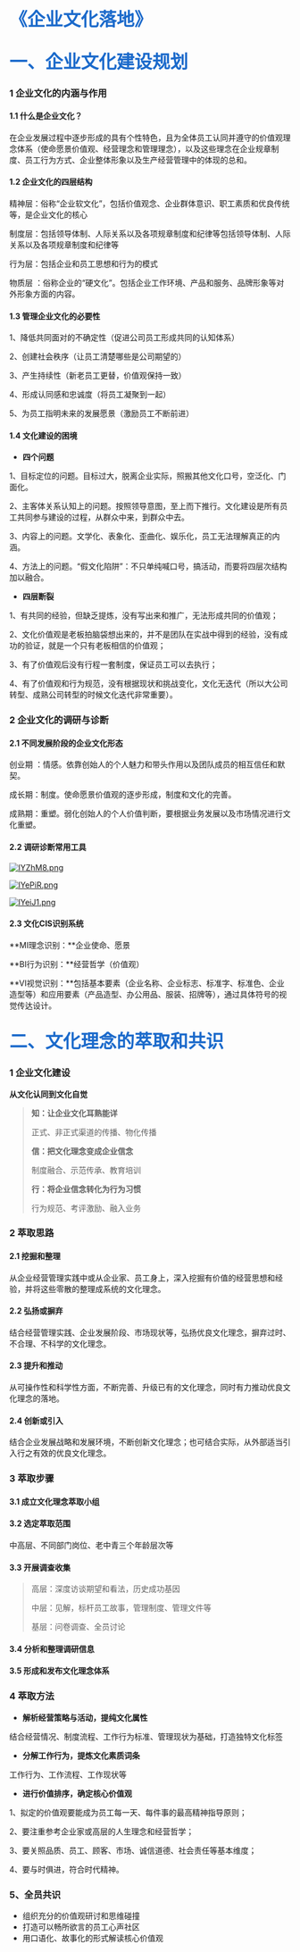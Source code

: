 # <font face="黑体" color=#1b6acb size=6>《企业文化落地》</font>



## <font face="黑体" color=#1b6acb size=6>一、企业文化建设规划</font>

### 1  企业文化的内涵与作用

#### 1.1  什么是企业文化？

在企业发展过程中逐步形成的具有个性特色，且为全体员工认同并遵守的价值观理念体系（使命愿景价值观、经营理念和管理理念），以及这些理念在企业规章制度、员工行为方式、企业整体形象以及生产经营管理中的体现的总和。

#### 1.2  企业文化的四层结构

精神层：俗称“企业软文化”，包括价值观念、企业群体意识、职工素质和优良传统等，是企业文化的核心

制度层：包括领导体制、人际关系以及各项规章制度和纪律等包括领导体制、人际关系以及各项规章制度和纪律等

行为层：包括企业和员工思想和行为的模式

物质层 ：俗称企业的“硬文化”。包括企业工作环境、产品和服务、品牌形象等对外形象方面的内容。

#### 1.3  管理企业文化的必要性

1、降低共同面对的不确定性（促进公司员工形成共同的认知体系）

 2、创建社会秩序（让员工清楚哪些是公司期望的）

 3、产生持续性（新老员工更替，价值观保持一致） 

4、形成认同感和忠诚度（将员工凝聚到一起） 

5、为员工指明未来的发展愿景（激励员工不断前进） 

#### 1.4  文化建设的困境

- **四个问题**

1、目标定位的问题。目标过大，脱离企业实际，照搬其他文化口号，空泛化、门面化。 

2、主客体关系认知上的问题。按照领导意图，至上而下推行。文化建设是所有员工共同参与建设的过程，从群众中来，到群众中去。

3、内容上的问题。文学化、表象化、歪曲化、娱乐化，员工无法理解真正的内涵。

 4、方法上的问题。“假文化陷阱”：不只单纯喊口号，搞活动，而要将四层次结构加以融合。

- **四层断裂**

1、有共同的经验，但缺乏提炼，没有写出来和推广，无法形成共同的价值观； 

2、文化价值观是老板拍脑袋想出来的，并不是团队在实战中得到的经验，没有成功的验证，就是一个只有老板相信的价值观；

 3、有了价值观后没有行程一套制度，保证员工可以去执行； 

4、有了价值观和行为规范，没有根据现状和挑战变化，文化无迭代（所以大公司转型、成熟公司转型的时候文化迭代非常重要）。 



### 2  企业文化的调研与诊断

#### 2.1  不同发展阶段的企业文化形态

创业期 ：情感。依靠创始人的个人魅力和带头作用以及团队成员的相互信任和默契。

成长期：制度。使命愿景价值观的逐步形成，制度和文化的完善。

成熟期：重塑。弱化创始人的个人价值判断，要根据业务发展以及市场情况进行文化重塑。

#### 2.2  调研诊断常用工具

[![IYZhM8.png](https://z3.ax1x.com/2021/11/09/IYZhM8.png)](https://imgtu.com/i/IYZhM8)

[![IYePiR.png](https://z3.ax1x.com/2021/11/09/IYePiR.png)](https://imgtu.com/i/IYePiR)

[![IYeiJ1.png](https://z3.ax1x.com/2021/11/09/IYeiJ1.png)](https://imgtu.com/i/IYeiJ1)

#### 2.3  文化CIS识别系统

**MI理念识别：**企业使命、愿景

**BI行为识别：**经营哲学（价值观）

**VI视觉识别：**包括基本要素（企业名称、企业标志、标准字、标准色、企业造型等）和应用要素（产品造型、办公用品、服装、招牌等），通过具体符号的视觉传达设计。



## <font face="黑体" color=#1b6acb size=6>二、文化理念的萃取和共识</font>

### 1  企业文化建设

**从文化认同到文化自觉**

> **知：让企业文化耳熟能详**
>
> 正式、非正式渠道的传播、物化传播
>
> **信：把文化理念变成企业信念**
>
> 制度融合、示范传承、教育培训
>
> **行：将企业信念转化为行为习惯**
>
> 行为规范、考评激励、融入业务



### 2  萃取思路

#### 2.1  挖掘和整理

从企业经营管理实践中或从企业家、员工身上，深入挖掘有价值的经营思想和经验，并将这些零散的整理成系统的文化理念。

#### 2.2  弘扬或摒弃

结合经营管理实践、企业发展阶段、市场现状等，弘扬优良文化理念，摒弃过时、不合理、不科学的文化理念。

#### 2.3 提升和推动

从可操作性和科学性方面，不断完善、升级已有的文化理念，同时有力推动优良文化理念的落地。

#### 2.4  创新或引入

结合企业发展战略和发展环境，不断创新文化理念；也可结合实际，从外部适当引入行之有效的优良文化理念。



### 3  萃取步骤

#### 3.1  成立文化理念萃取小组

#### 3.2  选定萃取范围

中高层、不同部门岗位、老中青三个年龄层次等

#### 3.3  开展调查收集

> 高层：深度访谈期望和看法，历史成功基因
>
> 中层：见解，标杆员工故事，管理制度、管理文件等
>
> 基层：问卷调查、全员讨论

#### 3.4  分析和整理调研信息

#### 3.5  形成和发布文化理念体系



### 4  萃取方法

- **解析经营策略与活动，提纯文化属性**

结合经营情况、制度流程、工作行为标准、管理现状为基础，打造独特文化标签

- **分解工作行为，提炼文化素质词条**

工作行为、工作流程、工作现状等

- **进行价值排序，确定核心价值观**

1、拟定的价值观要能成为员工每一天、每件事的最高精神指导原则；

2、要注重参考企业家或高层的人生理念和经营哲学；

3、要关照品质、员工、顾客、市场、诚信道德、社会责任等基本维度；

4、要与时俱进，符合时代精神。



### 5、全员共识

- 组织充分的价值观研讨和思维碰撞
- 打造可以畅所欲言的员工心声社区
- 用口语化、故事化的形式解读核心价值观

